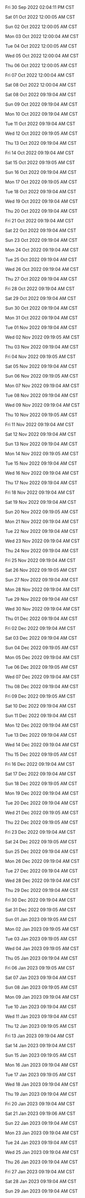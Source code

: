 
Fri 30 Sep 2022 02:04:11 PM CST

Sat 01 Oct 2022 12:00:05 AM CST

Sun 02 Oct 2022 12:00:05 AM CST

Mon 03 Oct 2022 12:00:04 AM CST

Tue 04 Oct 2022 12:00:05 AM CST

Wed 05 Oct 2022 12:00:04 AM CST

Thu 06 Oct 2022 12:00:05 AM CST

Fri 07 Oct 2022 12:00:04 AM CST

Sat 08 Oct 2022 12:00:04 AM CST

Sat 08 Oct 2022 09:19:04 AM CST

Sun 09 Oct 2022 09:19:04 AM CST

Mon 10 Oct 2022 09:19:04 AM CST

Tue 11 Oct 2022 09:19:04 AM CST

Wed 12 Oct 2022 09:19:05 AM CST

Thu 13 Oct 2022 09:19:04 AM CST

Fri 14 Oct 2022 09:19:04 AM CST

Sat 15 Oct 2022 09:19:05 AM CST

Sun 16 Oct 2022 09:19:04 AM CST

Mon 17 Oct 2022 09:19:05 AM CST

Tue 18 Oct 2022 09:19:04 AM CST

Wed 19 Oct 2022 09:19:04 AM CST

Thu 20 Oct 2022 09:19:04 AM CST

Fri 21 Oct 2022 09:19:04 AM CST

Sat 22 Oct 2022 09:19:04 AM CST

Sun 23 Oct 2022 09:19:04 AM CST

Mon 24 Oct 2022 09:19:04 AM CST

Tue 25 Oct 2022 09:19:04 AM CST

Wed 26 Oct 2022 09:19:04 AM CST

Thu 27 Oct 2022 09:19:04 AM CST

Fri 28 Oct 2022 09:19:04 AM CST

Sat 29 Oct 2022 09:19:04 AM CST

Sun 30 Oct 2022 09:19:04 AM CST

Mon 31 Oct 2022 09:19:04 AM CST

Tue 01 Nov 2022 09:19:04 AM CST

Wed 02 Nov 2022 09:19:05 AM CST

Thu 03 Nov 2022 09:19:04 AM CST

Fri 04 Nov 2022 09:19:05 AM CST

Sat 05 Nov 2022 09:19:04 AM CST

Sun 06 Nov 2022 09:19:05 AM CST

Mon 07 Nov 2022 09:19:04 AM CST

Tue 08 Nov 2022 09:19:04 AM CST

Wed 09 Nov 2022 09:19:04 AM CST

Thu 10 Nov 2022 09:19:05 AM CST

Fri 11 Nov 2022 09:19:04 AM CST

Sat 12 Nov 2022 09:19:04 AM CST

Sun 13 Nov 2022 09:19:04 AM CST

Mon 14 Nov 2022 09:19:05 AM CST

Tue 15 Nov 2022 09:19:04 AM CST

Wed 16 Nov 2022 09:19:04 AM CST

Thu 17 Nov 2022 09:19:04 AM CST

Fri 18 Nov 2022 09:19:04 AM CST

Sat 19 Nov 2022 09:19:04 AM CST

Sun 20 Nov 2022 09:19:05 AM CST

Mon 21 Nov 2022 09:19:04 AM CST

Tue 22 Nov 2022 09:19:04 AM CST

Wed 23 Nov 2022 09:19:04 AM CST

Thu 24 Nov 2022 09:19:04 AM CST

Fri 25 Nov 2022 09:19:04 AM CST

Sat 26 Nov 2022 09:19:05 AM CST

Sun 27 Nov 2022 09:19:04 AM CST

Mon 28 Nov 2022 09:19:04 AM CST

Tue 29 Nov 2022 09:19:04 AM CST

Wed 30 Nov 2022 09:19:04 AM CST

Thu 01 Dec 2022 09:19:04 AM CST

Fri 02 Dec 2022 09:19:04 AM CST

Sat 03 Dec 2022 09:19:04 AM CST

Sun 04 Dec 2022 09:19:05 AM CST

Mon 05 Dec 2022 09:19:04 AM CST

Tue 06 Dec 2022 09:19:05 AM CST

Wed 07 Dec 2022 09:19:04 AM CST

Thu 08 Dec 2022 09:19:04 AM CST

Fri 09 Dec 2022 09:19:05 AM CST

Sat 10 Dec 2022 09:19:04 AM CST

Sun 11 Dec 2022 09:19:04 AM CST

Mon 12 Dec 2022 09:19:04 AM CST

Tue 13 Dec 2022 09:19:04 AM CST

Wed 14 Dec 2022 09:19:04 AM CST

Thu 15 Dec 2022 09:19:05 AM CST

Fri 16 Dec 2022 09:19:04 AM CST

Sat 17 Dec 2022 09:19:04 AM CST

Sun 18 Dec 2022 09:19:05 AM CST

Mon 19 Dec 2022 09:19:04 AM CST

Tue 20 Dec 2022 09:19:04 AM CST

Wed 21 Dec 2022 09:19:05 AM CST

Thu 22 Dec 2022 09:19:05 AM CST

Fri 23 Dec 2022 09:19:04 AM CST

Sat 24 Dec 2022 09:19:05 AM CST

Sun 25 Dec 2022 09:19:04 AM CST

Mon 26 Dec 2022 09:19:04 AM CST

Tue 27 Dec 2022 09:19:04 AM CST

Wed 28 Dec 2022 09:19:04 AM CST

Thu 29 Dec 2022 09:19:04 AM CST

Fri 30 Dec 2022 09:19:04 AM CST

Sat 31 Dec 2022 09:19:05 AM CST

Sun 01 Jan 2023 09:19:05 AM CST

Mon 02 Jan 2023 09:19:05 AM CST

Tue 03 Jan 2023 09:19:05 AM CST

Wed 04 Jan 2023 09:19:05 AM CST

Thu 05 Jan 2023 09:19:04 AM CST

Fri 06 Jan 2023 09:19:05 AM CST

Sat 07 Jan 2023 09:19:04 AM CST

Sun 08 Jan 2023 09:19:05 AM CST

Mon 09 Jan 2023 09:19:04 AM CST

Tue 10 Jan 2023 09:19:04 AM CST

Wed 11 Jan 2023 09:19:04 AM CST

Thu 12 Jan 2023 09:19:05 AM CST

Fri 13 Jan 2023 09:19:04 AM CST

Sat 14 Jan 2023 09:19:04 AM CST

Sun 15 Jan 2023 09:19:05 AM CST

Mon 16 Jan 2023 09:19:04 AM CST

Tue 17 Jan 2023 09:19:05 AM CST

Wed 18 Jan 2023 09:19:04 AM CST

Thu 19 Jan 2023 09:19:04 AM CST

Fri 20 Jan 2023 09:19:04 AM CST

Sat 21 Jan 2023 09:19:06 AM CST

Sun 22 Jan 2023 09:19:04 AM CST

Mon 23 Jan 2023 09:19:04 AM CST

Tue 24 Jan 2023 09:19:04 AM CST

Wed 25 Jan 2023 09:19:04 AM CST

Thu 26 Jan 2023 09:19:04 AM CST

Fri 27 Jan 2023 09:19:04 AM CST

Sat 28 Jan 2023 09:19:04 AM CST

Sun 29 Jan 2023 09:19:04 AM CST
